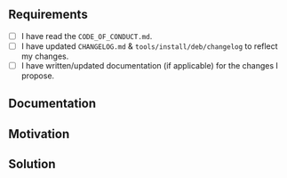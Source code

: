 <!--
Thank you for your Pull Request. Please provide a description above and review
the requirements below.

Bug fixes and new features should include tests !

Contributors guide: https://github.com/viridIT/vSMTP/blob/main/CONTRIBUTING.md
-->

## Requirements

<!--
Be sure to tick everything before submitting your PR !
-->

- [ ] I have read the `CODE_OF_CONDUCT.md`.
- [ ] I have updated `CHANGELOG.md` & `tools/install/deb/changelog` to reflect my changes.
- [ ] I have written/updated documentation (if applicable) for the changes I propose.

## Documentation

<!--
Provide, if necessary, a link to the PR that updates the documentation of vSMTP.
You can write "N/A" if you don't need to update the documentation.
Check out https://github.com/viridIT/vBook to submit documentation changes.
-->

## Motivation

<!--
Explain the context and why you're making that change. What is the problem
you're trying to solve? If a new feature is being added, describe the intended
use case that feature fulfills.
-->

## Solution

<!--
Summarize the solution and provide any necessary context needed to understand
the code change.

You can class you changes with the following sub-titles (using ###):
- Fixed   (You fixed a bug)
- Changed (You changed something existing)
- Added   (You added something new)
- Other   (You did something else)
- BREAKING (You made changes that are not backwards compatible)

Example:

```markdown
### Changed

- Replace the server connections handler using an external crate by a hand written one.

### Added

- Added a new command to the server.
- Added stuff to the documentation.
```

-->

